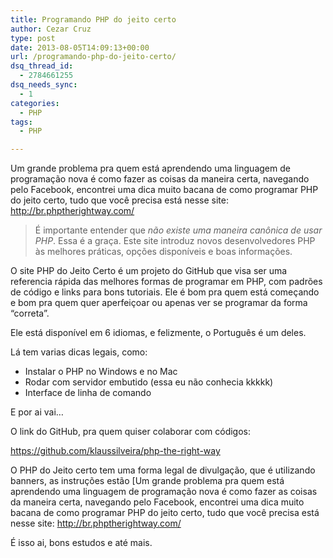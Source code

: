 ```yaml
---
title: Programando PHP do jeito certo
author: Cezar Cruz
type: post
date: 2013-08-05T14:09:13+00:00
url: /programando-php-do-jeito-certo/
dsq_thread_id:
  - 2784661255
dsq_needs_sync:
  - 1
categories:
  - PHP
tags:
  - PHP

---
```

Um grande problema pra quem está aprendendo uma linguagem de programação nova é como fazer as coisas da maneira certa, navegando pelo Facebook, encontrei uma dica muito bacana de como programar PHP do jeito certo, tudo que você precisa está nesse site: <http://br.phptherightway.com/>

> É importante entender que _não existe uma maneira canônica de usar PHP_. Essa é a graça. Este site introduz novos desenvolvedores PHP às melhores práticas, opções disponíveis e boas informações.

O site PHP do Jeito Certo é um projeto do GitHub que visa ser uma referencia rápida das melhores formas de programar em PHP, com padrões de código e links para bons tutoriais. Ele é bom pra quem está começando e bom pra quem quer aperfeiçoar ou apenas ver se programar da forma &#8220;correta&#8221;.

Ele está disponível em 6 idiomas, e felizmente, o Português é um deles.

Lá tem varias dicas legais, como:

  * Instalar o PHP no Windows e no Mac
  * Rodar com servidor embutido (essa eu não conhecia kkkkk)
  * Interface de linha de comando

E por ai vai&#8230;

O link do GitHub, pra quem quiser colaborar com códigos:

<https://github.com/klaussilveira/php-the-right-way>

O PHP do Jeito certo tem uma forma legal de divulgação, que é utilizando banners, as instruções estão [Um grande problema pra quem está aprendendo uma linguagem de programação nova é como fazer as coisas da maneira certa, navegando pelo Facebook, encontrei uma dica muito bacana de como programar PHP do jeito certo, tudo que você precisa está nesse site: <http://br.phptherightway.com/>

É isso ai, bons estudos e até mais.

 [1]: http://br.phptherightway.com/banners.html
 [2]: http://www.phptherightway.com/images/banners/leaderboard-728x90.png
 [3]: http://br.phptherightway.com